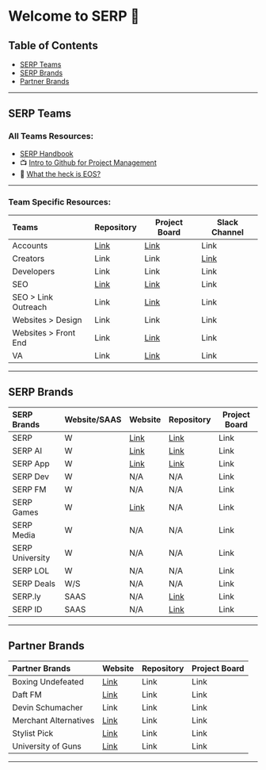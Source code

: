 # Welcome to SERP 🙌

## Table of Contents
- [SERP Teams](#serp-team)
- [SERP Brands](#serp-brands)
- [Partner Brands](#partner-brands)


***

## SERP Teams

### All Teams Resources:

- [SERP Handbook](https://github.com/serpcompany/serp/handbook)
- 📺 [Intro to Github for Project Management](https://youtu.be/Dr9LlJBth_c)
- 📕 [What the heck is EOS?
](https://drive.google.com/file/d/1pJgDFLfal86mItDc0fo5cEMe8f4Hi5HD/view?usp=sharing)

***

### Team Specific Resources:

| Teams            | Repository       | Project Board       | Slack Channel       |
| :---------------- | ---------------- | ------------------- | ------------------- |
| Accounts         | [Link](https://github.com/serpcompany/team-accounts/tree/main) | [Link](https://github.com/orgs/serpcompany/projects/121/views/1) | Link |
| Creators         | Link | Link | [Link](slack://channel?team=T123456&id=C123456) |
| Developers       | Link | Link | Link | 
| SEO              | [Link](https://github.com/serpcompany/team-seo) | [Link](https://github.com/orgs/serpcompany/projects/102) | Link |
| SEO > Link Outreach | Link | [Link](https://github.com/orgs/serpcompany/projects/100/views/1) | Link |
| Websites > Design         | Link | Link | Link |
| Websites > Front End         | Link | [Link](https://github.com/orgs/serpcompany/projects/120/views/1) | Link |
| VA               | Link | [Link](https://github.com/orgs/serpcompany/projects/85) | Link |


***

## SERP Brands

| SERP Brands          | Website/SAAS | Website       | Repository       | Project Board |
| :-------------- | ---- | ------------- | ---------------- | ------------- |
| SERP           | W | [Link](https://serp.co/) | [Link](https://github.com/serpcompany/serp.co) | Link |
| SERP AI        | W | [Link](https://serp.ai/) | [Link](https://github.com/serpcompany/serp.ai) | Link |
| SERP App       | W | [Link](https://serp.app/) | [Link](https://github.com/serpcompany/serp-app) | Link |
| SERP Dev       | W | N/A | N/A | Link |
| SERP FM       | W | N/A | N/A | Link |
| SERP Games     | W | [Link](https://serp.games/) | N/A | Link |
| SERP Media     | W | N/A | N/A | Link |
| SERP University| W | N/A | N/A | Link |
| SERP LOL | W | N/A | N/A | Link |
| SERP Deals| W/S | N/A | N/A | Link |
| SERP.ly        | SAAS | N/A | [Link](https://github.com/serpcompany/serp.ly) | Link |
| SERP ID       | SAAS | N/A | [Link](https://github.com/serpcompany/serp.bio) | Link |


***

## Partner Brands

| Partner Brands          | Website                                | Repository | Project Board |
| :----------------------- | -------------------------------------- | -----------| ------------- |
| Boxing Undefeated       | [Link](http://boxingundefeated.com/)   | Link       | Link          |
| Daft FM                 | [Link](https://daft.fm/)               | Link       | Link          |
| Devin Schumacher | Link | Link | Link |
| Merchant Alternatives   | [Link](https://merchantalternatives.com/) | Link | Link |
| Stylist Pick            | [Link](https://stylistpick.com/)       | Link       | Link          |
| University of Guns      | [Link](https://universityofguns.com/)  | Link       | Link          |


***
  



